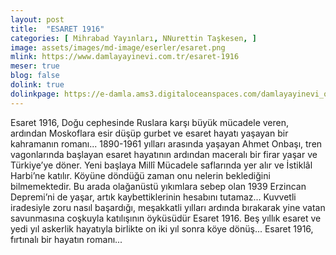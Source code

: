 ```yaml
---
layout: post
title:  "ESARET 1916"
categories: [ Mihrabad Yayınları, NNurettin Taşkesen, ]
image: assets/images/md-image/eserler/esaret.png
mlink: https://www.damlayayinevi.com.tr/esaret-1916
meser: true
blog: false
dolink: true
dolinkpage: https://e-damla.ams3.digitaloceanspaces.com/damlayayinevi_ornek_sayfalar/9786058301962/index.html
---
```


Esaret 1916, Doğu cephesinde Ruslara karşı büyük mücadele veren, ardından Moskoflara esir düşüp gurbet ve esaret hayatı yaşayan bir kahramanın romanı... 1890-1961 yılları arasında yaşayan Ahmet Onbaşı, tren vagonlarında başlayan esaret hayatının ardından maceralı bir firar yaşar ve Türkiye’ye döner. Yeni başlaya Millî Mücadele saflarında yer alır ve İstiklâl Harbi’ne katılır. Köyüne döndüğü zaman onu nelerin beklediğini bilmemektedir. Bu arada olağanüstü yıkımlara sebep olan 1939 Erzincan Depremi’ni de yaşar, artık kaybettiklerinin hesabını tutamaz... Kuvvetli iradesiyle zoru nasıl başardığı, meşakkatli yılları ardında bırakarak yine vatan savunmasına coşkuyla katılışının
öyküsüdür Esaret 1916. Beş yıllık esaret ve yedi yıl askerlik hayatıyla birlikte on iki yıl sonra köye dönüş... Esaret 1916, fırtınalı bir hayatın romanı...